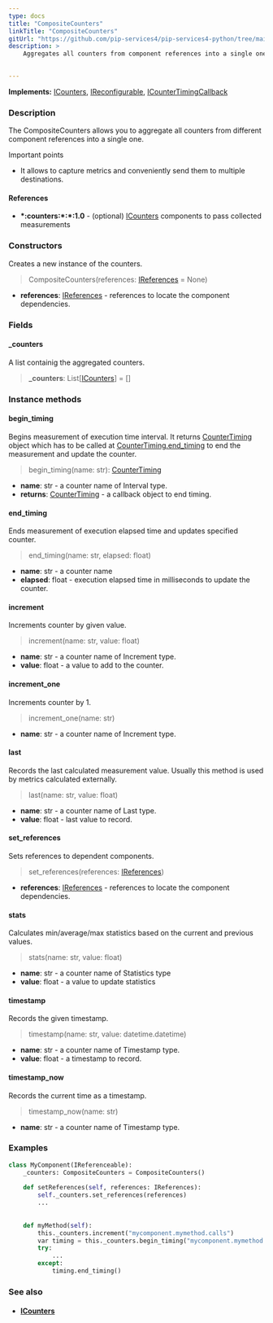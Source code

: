 ```yaml
---
type: docs
title: "CompositeCounters"
linkTitle: "CompositeCounters"
gitUrl: "https://github.com/pip-services4/pip-services4-python/tree/main/pip-services4-observability-python"
description: >
    Aggregates all counters from component references into a single one.

   
---
```


**Implements:** [ICounters](../icounters), [IReconfigurable](../../../components/config/ireconfigurable), 
[ICounterTimingCallback](../icounter_timing_callback)


### Description

The CompositeCounters allows you to aggregate all counters from different component references into a single one.

Important points

-  It allows to capture metrics and conveniently send them to multiple destinations. 

#### References
- **\*:counters:\*:\*:1.0** - (optional) [ICounters](../icounters) components to pass collected measurements


### Constructors
Creates a new instance of the counters.

> CompositeCounters(references: [IReferences](../../../components/refer/ireferences) = None)

- **references**: [IReferences](../../../components/refer/ireferences) - references to locate the component dependencies.


### Fields

<span class="hide-title-link">

#### _counters
A list containig the aggregated counters.
> **_counters**: List[[ICounters](../icounters)] = []

</span>


### Instance methods

#### begin_timing
Begins measurement of execution time interval.
It returns [CounterTiming](../counter_timing) object which has to be called at
[CounterTiming.end_timing](../counter_timing/#end_timing) to end the measurement and update the counter.

> begin_timing(name: str): [CounterTiming](../counter_timing)

- **name**: str - a counter name of Interval type.
- **returns**: [CounterTiming](../counter_timing) - a callback object to end timing.


#### end_timing
Ends measurement of execution elapsed time and updates specified counter.

> end_timing(name: str, elapsed: float)

- **name**: str - a counter name
- **elapsed**: float - execution elapsed time in milliseconds to update the counter.


#### increment
Increments counter by given value.

>  increment(name: str, value: float)

- **name**: str - a counter name of Increment type.
- **value**: float - a value to add to the counter.


#### increment_one
Increments counter by 1.

> increment_one(name: str)

- **name**: str - a counter name of Increment type.


#### last
Records the last calculated measurement value.
Usually this method is used by metrics calculated externally.

> last(name: str, value: float)

- **name**: str - a counter name of Last type.
- **value**: float - last value to record.


#### set_references
Sets references to dependent components.

> set_references(references: [IReferences](../../../components/refer/ireferences))

- **references**: [IReferences](../../../components/refer/ireferences) - references to locate the component dependencies.


#### stats
Calculates min/average/max statistics based on the current and previous values.

> stats(name: str, value: float)

- **name**: str - a counter name of Statistics type
- **value**: float - a value to update statistics


#### timestamp
Records the given timestamp.

> timestamp(name: str, value: datetime.datetime)

- **name**: str - a counter name of Timestamp type.
- **value**: float - a timestamp to record.


#### timestamp_now
Records the current time as a timestamp.

> timestamp_now(name: str)

- **name**: str - a counter name of Timestamp type.

### Examples

```python
class MyComponent(IReferenceable):
    _counters: CompositeCounters = CompositeCounters()
    
    def setReferences(self, references: IReferences):
        self._counters.set_references(references)
        ...
    
    
    def myMethod(self):
        this._counters.increment("mycomponent.mymethod.calls")
        var timing = this._counters.begin_timing("mycomponent.mymethod.exec_time")
        try:
            ...
        except:
            timing.end_timing()
```


### See also
- #### [ICounters](../icounters)
